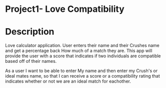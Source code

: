 # Project1- Love Compatibility


# Description
Love calculator application. User enters their name and their Crushes name and get a percentage back How much of a match they are.
This app will provide the user with a score that indicates if two individuals are compatible based off of their names.

As a user I want to be able to enter My name and then enter my Crush's or ideal mates name, so that I can receive a score or a compatibility rating that indicates whether or not we are an ideal match for eachother.
